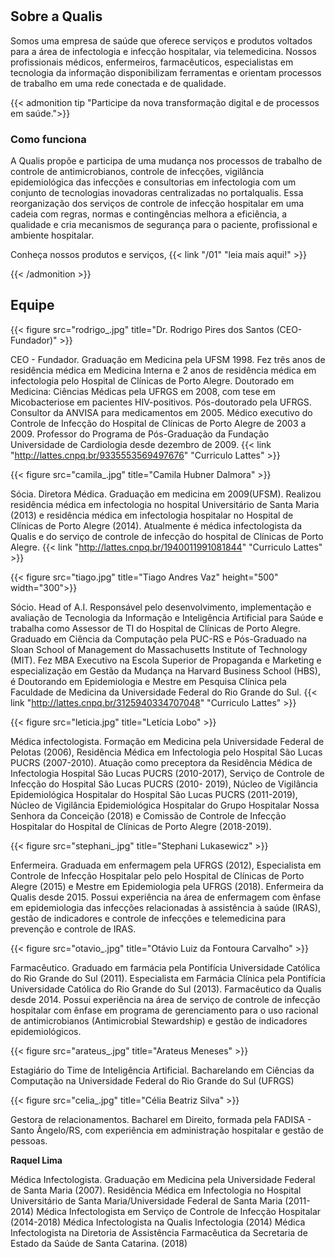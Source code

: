 # 




## Sobre a Qualis

Somos uma empresa de saúde que oferece serviços e produtos voltados para a área de infectologia e infecção hospitalar, via telemedicina. Nossos profissionais médicos, enfermeiros, farmacêuticos, especialistas em tecnologia da informação disponibilizam ferramentas e orientam processos de trabalho em uma rede conectada e de qualidade.

{{< admonition tip "Participe da nova transformação digital e de processos em saúde.">}}

###  Como funciona

A Qualis propõe e participa de uma mudança nos processos de trabalho de controle de antimicrobianos, controle de infecções, vigilância epidemiológica das infecções e consultorias em infectologia com um conjunto de tecnologias inovadoras centralizadas no portalqualis. Essa reorganização dos serviços de controle de infecção hospitalar em uma cadeia com regras, normas e contingências melhora a eficiência, a qualidade e cria mecanismos de segurança para o paciente, profissional e ambiente hospitalar.

Conheça nossos produtos e serviços, {{< link "/01" "leia mais aqui!" >}} 

{{< /admonition >}}



## Equipe


{{< figure src="rodrigo_.jpg" title="Dr. Rodrigo Pires dos Santos (CEO-Fundador)" >}}

CEO - Fundador. Graduação em Medicina pela UFSM 1998. Fez três anos de residência médica em Medicina Interna e 2 anos de residência médica em infectologia pelo Hospital de Clínicas de Porto Alegre. Doutorado em Medicina: Ciências Médicas pela UFRGS em 2008, com tese em Micobacteriose em pacientes HIV-positivos. Pós-doutorado pela UFRGS. Consultor da ANVISA para medicamentos em 2005. Médico executivo do Controle de Infecção do Hospital de Clínicas de Porto Alegre de 2003 a 2009. Professor do Programa de Pós-Graduação da Fundação Universidade de Cardiologia desde dezembro de 2009.
{{< link "http://lattes.cnpq.br/9335553569497676"  "Curriculo Lattes" >}}

{{< figure src="camila_.jpg" title="Camila Hubner Dalmora" >}}


Sócia. Diretora Médica. Graduação em medicina em 2009(UFSM). Realizou residência médica em infectologia no hospital Universitário de Santa Maria (2013) e residência médica em infectologia hospitalar no Hospital de Clínicas de Porto Alegre (2014). Atualmente é médica infectologista da Qualis e do serviço de controle de infecção do hospital de Clínicas de Porto Alegre.
{{< link "http://lattes.cnpq.br/1940011991081844"  "Curriculo Lattes" >}}

{{< figure src="tiago.jpg" title="Tiago Andres Vaz" height="500" width="300">}}

Sócio. Head of A.I. Responsável pelo desenvolvimento, implementação e avaliação de Tecnologia da Informação e Inteligência Artificial para Saúde e trabalha como Assessor de TI do Hospital de Clínicas de Porto Alegre. Graduado em Ciência da Computação pela PUC-RS e Pós-Graduado na Sloan School of Management do Massachusetts Institute of Technology (MIT). Fez MBA Executivo na Escola Superior de Propaganda e Marketing e especialização em Gestão da Mudança na Harvard Business School (HBS), é Doutorando em Epidemiologia e Mestre em Pesquisa Clínica pela Faculdade de Medicina da Universidade Federal do Rio Grande do Sul.
{{< link "http://lattes.cnpq.br/3125940334707048"  "Curriculo Lattes" >}}



{{< figure src="leticia.jpg" title="Letícia Lobo" >}}

Médica infectologista. Formação em Medicina pela Universidade Federal de Pelotas (2006), Residência Médica em Infectologia pelo Hospital São Lucas PUCRS (2007-2010). Atuação como preceptora da Residência Médica de Infectologia Hospital São Lucas PUCRS (2010-2017), Serviço de Controle de Infecção do Hospital São Lucas PUCRS (2010- 2019), Núcleo de Vigilância Epidemiológica Hospitalar do Hospital São Lucas PUCRS (2011-2019), Núcleo de Vigilância Epidemiológica Hospitalar do Grupo Hospitalar Nossa Senhora da Conceição (2018) e Comissão de Controle de Infecção Hospitalar do Hospital de Clínicas de Porto Alegre (2018-2019).

{{< figure src="stephani_.jpg" title="Stephani Lukasewicz" >}}


Enfermeira. Graduada em enfermagem pela UFRGS (2012), Especialista em Controle de Infecção Hospitalar pelo pelo Hospital de Clínicas de Porto Alegre (2015) e Mestre em Epidemiologia pela UFRGS (2018). Enfermeira da Qualis desde 2015. Possui experiência na área de enfermagem com ênfase em epidemiologia das infecções relacionadas à assistência à saúde (IRAS), gestão de indicadores e controle de infecções e telemedicina para prevenção e controle de IRAS.

{{< figure src="otavio_.jpg" title="Otávio Luiz da Fontoura Carvalho" >}}

Farmacêutico. Graduado em farmácia pela Pontifícia Universidade Católica do Rio Grande do Sul (2011). Especialista em Farmácia Clínica pela Pontifícia Universidade Católica do Rio Grande do Sul (2013). Farmacêutico da Qualis desde 2014. Possui experiência na área de serviço de controle de infecção hospitalar com ênfase em programa de gerenciamento para o uso racional de antimicrobianos (Antimicrobial Stewardship) e gestão de indicadores epidemiológicos.

{{< figure src="arateus_.jpg" title="Arateus Meneses" >}}

Estagiário do Time de Inteligência Artificial. Bacharelando em Ciências da Computação na Universidade Federal do Rio Grande do Sul (UFRGS)

{{< figure src="celia_.jpg" title="Célia Beatriz Silva" >}}

Gestora de relacionamentos. Bacharel em Direito, formada pela FADISA - Santo Ângelo/RS, com experiência em administração hospitalar e gestão de pessoas.



**Raquel Lima** 

Médica Infectologista. Graduação em Medicina pela Universidade Federal de Santa Maria (2007). Residência Médica em Infectologia no Hospital Universitário de Santa Maria/Universidade Federal de Santa Maria (2011-2014) Médica Infectologista em Serviço de Controle de Infecção Hospitalar (2014-2018) Médica Infectologista na Qualis Infectologia (2014) Médica Infectologista na Diretoria de Assistência Farmacêutica da Secretaria de Estado da Saúde de Santa Catarina. (2018)



